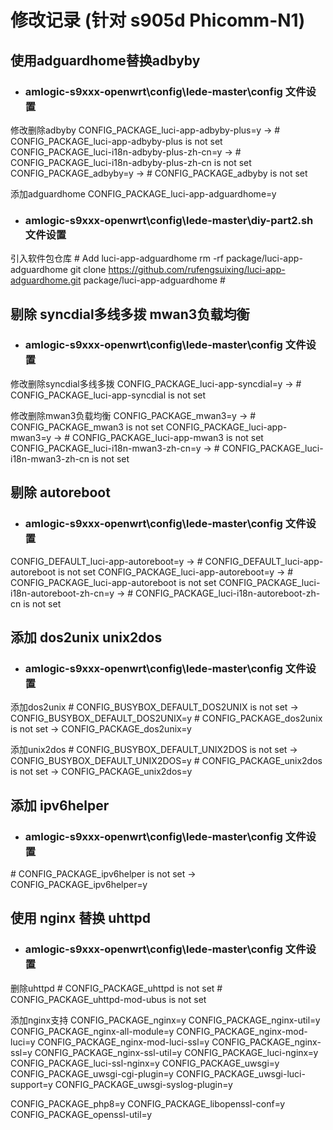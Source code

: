 # 修改记录 (针对 s905d Phicomm-N1)

## 使用adguardhome替换adbyby

- ### amlogic-s9xxx-openwrt\config\lede-master\config 文件设置

修改删除adbyby
CONFIG_PACKAGE_luci-app-adbyby-plus=y -> # CONFIG_PACKAGE_luci-app-adbyby-plus is not set
CONFIG_PACKAGE_luci-i18n-adbyby-plus-zh-cn=y -> # CONFIG_PACKAGE_luci-i18n-adbyby-plus-zh-cn is not set
CONFIG_PACKAGE_adbyby=y -> # CONFIG_PACKAGE_adbyby is not set

添加adguardhome
CONFIG_PACKAGE_luci-app-adguardhome=y

- ### amlogic-s9xxx-openwrt\config\lede-master\diy-part2.sh 文件设置

引入软件包仓库
\# Add luci-app-adguardhome
rm -rf package/luci-app-adguardhome
git clone https://github.com/rufengsuixing/luci-app-adguardhome.git package/luci-app-adguardhome
\#

## 剔除 syncdial多线多拨 mwan3负载均衡

- ### amlogic-s9xxx-openwrt\config\lede-master\config 文件设置

修改删除syncdial多线多拨
CONFIG_PACKAGE_luci-app-syncdial=y -> # CONFIG_PACKAGE_luci-app-syncdial is not set

修改删除mwan3负载均衡
CONFIG_PACKAGE_mwan3=y -> # CONFIG_PACKAGE_mwan3 is not set
CONFIG_PACKAGE_luci-app-mwan3=y -> # CONFIG_PACKAGE_luci-app-mwan3 is not set
CONFIG_PACKAGE_luci-i18n-mwan3-zh-cn=y -> # CONFIG_PACKAGE_luci-i18n-mwan3-zh-cn is not set

## 剔除 autoreboot

- ### amlogic-s9xxx-openwrt\config\lede-master\config 文件设置

CONFIG_DEFAULT_luci-app-autoreboot=y -> # CONFIG_DEFAULT_luci-app-autoreboot is not set
CONFIG_PACKAGE_luci-app-autoreboot=y -> # CONFIG_PACKAGE_luci-app-autoreboot is not set
CONFIG_PACKAGE_luci-i18n-autoreboot-zh-cn=y -> # CONFIG_PACKAGE_luci-i18n-autoreboot-zh-cn is not set

## 添加 dos2unix unix2dos

- ### amlogic-s9xxx-openwrt\config\lede-master\config 文件设置

添加dos2unix
\# CONFIG_BUSYBOX_DEFAULT_DOS2UNIX is not set -> CONFIG_BUSYBOX_DEFAULT_DOS2UNIX=y
\# CONFIG_PACKAGE_dos2unix is not set -> CONFIG_PACKAGE_dos2unix=y

添加unix2dos
\# CONFIG_BUSYBOX_DEFAULT_UNIX2DOS is not set -> CONFIG_BUSYBOX_DEFAULT_UNIX2DOS=y
\# CONFIG_PACKAGE_unix2dos is not set -> CONFIG_PACKAGE_unix2dos=y

## 添加 ipv6helper

- ### amlogic-s9xxx-openwrt\config\lede-master\config 文件设置

\# CONFIG_PACKAGE_ipv6helper is not set -> CONFIG_PACKAGE_ipv6helper=y

## 使用 nginx 替换 uhttpd

- ### amlogic-s9xxx-openwrt\config\lede-master\config 文件设置

删除uhttpd
\# CONFIG_PACKAGE_uhttpd is not set
\# CONFIG_PACKAGE_uhttpd-mod-ubus is not set

添加nginx支持
CONFIG_PACKAGE_nginx=y
CONFIG_PACKAGE_nginx-util=y
CONFIG_PACKAGE_nginx-all-module=y
CONFIG_PACKAGE_nginx-mod-luci=y
CONFIG_PACKAGE_nginx-mod-luci-ssl=y
CONFIG_PACKAGE_nginx-ssl=y
CONFIG_PACKAGE_nginx-ssl-util=y
CONFIG_PACKAGE_luci-nginx=y
CONFIG_PACKAGE_luci-ssl-nginx=y
CONFIG_PACKAGE_uwsgi=y
CONFIG_PACKAGE_uwsgi-cgi-plugin=y
CONFIG_PACKAGE_uwsgi-luci-support=y
CONFIG_PACKAGE_uwsgi-syslog-plugin=y

CONFIG_PACKAGE_php8=y
CONFIG_PACKAGE_libopenssl-conf=y
CONFIG_PACKAGE_openssl-util=y
